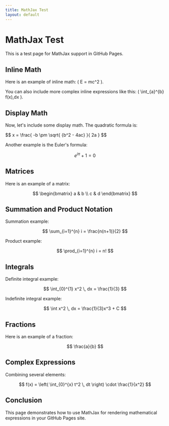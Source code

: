```yaml
---
title: MathJax Test
layout: default
---
```


# MathJax Test

This is a test page for MathJax support in GitHub Pages.

## Inline Math

Here is an example of inline math: \( E = mc^2 \).

You can also include more complex inline expressions like this: \( \int_{a}^{b} f(x)\,dx \).

## Display Math

Now, let's include some display math. The quadratic formula is:

$$
x = \frac{ -b \pm \sqrt{ {b^2 - 4ac} }{ 2a }
$$

Another example is the Euler's formula:

$$
e^{i\pi} + 1 = 0
$$

## Matrices

Here is an example of a matrix:

$$
\begin{bmatrix}
a & b \\
c & d
\end{bmatrix}
$$

## Summation and Product Notation

Summation example:

$$
\sum_{i=1}^{n} i = \frac{n(n+1)}{2}
$$

Product example:

$$
\prod_{i=1}^{n} i = n!
$$

## Integrals

Definite integral example:

$$
\int_{0}^{1} x^2 \, dx = \frac{1}{3}
$$

Indefinite integral example:

$$
\int x^2 \, dx = \frac{1}{3}x^3 + C
$$

## Fractions

Here is an example of a fraction:

$$
\frac{a}{b}
$$

## Complex Expressions

Combining several elements:

$$
f(x) = \left( \int_{0}^{x} t^2 \, dt \right) \cdot \frac{1}{x^2}
$$

## Conclusion

This page demonstrates how to use MathJax for rendering mathematical expressions in your GitHub Pages site.
